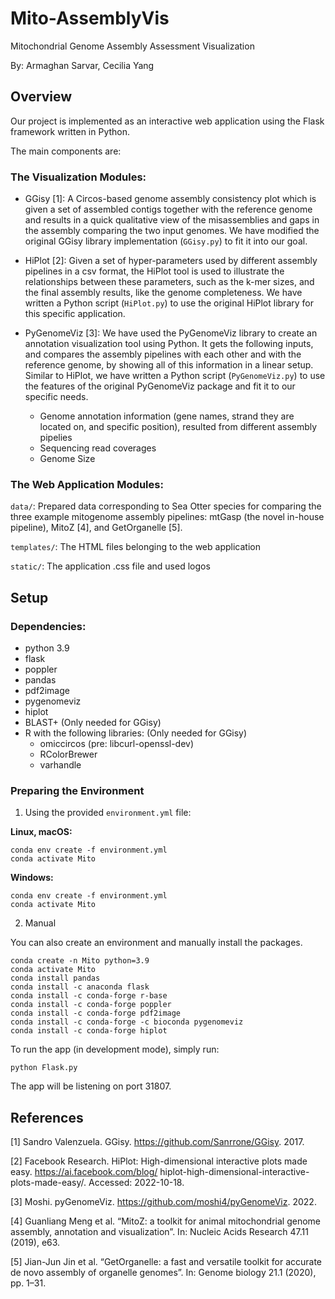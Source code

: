 # Mito-AssemblyVis
Mitochondrial Genome Assembly Assessment Visualization

By: Armaghan Sarvar, Cecilia Yang

## Overview

Our project is implemented as an interactive web application using the Flask framework written in Python.

The main components are:

### The Visualization Modules:

* GGisy [1]: A Circos-based genome assembly consistency plot which is given a set of assembled contigs together with the reference genome and results in a quick qualitative view of the misassemblies and gaps in the assembly comparing the two input genomes. We have modified the original GGisy library implementation (`GGisy.py`) to fit it into our goal.


* HiPlot [2]: Given a set of hyper-parameters used by different assembly pipelines in a csv format, the HiPlot tool is used to illustrate the relationships between these parameters, such as the k-mer sizes, and the final assembly results, like the genome completeness. We have written a Python script (`HiPlot.py`) to use the original HiPlot library for this specific application. 

* PyGenomeViz [3]: We have used the PyGenomeViz library to create an annotation visualization tool using Python. It gets the following inputs, and compares the assembly pipelines with each other and with the reference genome, by showing all of this information in a linear setup.
Similar to HiPlot, we have written a Python script (`PyGenomeViz.py`) to use the features of the original PyGenomeViz package and fit it to our specific needs.

  * Genome annotation information (gene names, strand they are located on, and specific position), resulted from different assembly pipelies 
  * Sequencing read coverages
  * Genome Size 


### The Web Application Modules:

`data/`: Prepared data corresponding to Sea Otter species for comparing the three example mitogenome assembly pipelines: mtGasp (the novel in-house pipeline), MitoZ [4], and GetOrganelle [5]. 

`templates/`: The HTML files belonging to the web application

`static/`: The application .css file and used logos

## Setup

### Dependencies:
- python 3.9
- flask
- poppler
- pandas
- pdf2image
- pygenomeviz
- hiplot
- BLAST+ (Only needed for GGisy)
- R with the following libraries: (Only needed for GGisy)
   - omiccircos (pre: libcurl-openssl-dev)
   - RColorBrewer
   - varhandle

### Preparing the Environment 

1) Using the provided `environment.yml` file:

**Linux, macOS:**
```
conda env create -f environment.yml  
conda activate Mito
```
**Windows:**
```
conda env create -f environment.yml 
conda activate Mito
```
2) Manual

You can also create an environment and manually install the packages.

```
conda create -n Mito python=3.9 
conda activate Mito 
conda install pandas 
conda install -c anaconda flask 
conda install -c conda-forge r-base
conda install -c conda-forge poppler 
conda install -c conda-forge pdf2image 
conda install -c conda-forge -c bioconda pygenomeviz 
conda install -c conda-forge hiplot

```
To run the app (in development mode), simply run:

```
python Flask.py
```

The app will be listening on port 31807.


## References
[1] Sandro Valenzuela. GGisy. https://github.com/Sanrrone/GGisy. 2017.

[2] Facebook Research. HiPlot: High-dimensional interactive plots made easy. https://ai.facebook.com/blog/ hiplot-high-dimensional-interactive-plots-made-easy/.  Accessed:  2022-10-18.

[3] Moshi. pyGenomeViz. https://github.com/moshi4/pyGenomeViz. 2022. 

[4] Guanliang Meng et al. “MitoZ: a toolkit for animal mitochondrial genome assembly, annotation and visualization”. In: Nucleic Acids Research 47.11 (2019), e63.

[5] Jian-Jun Jin et al. “GetOrganelle: a fast and versatile toolkit for accurate de novo assembly of organelle genomes”. In: Genome biology 21.1 (2020), pp. 1–31.
